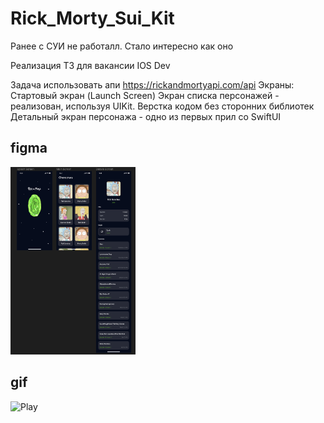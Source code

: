 # Rick_Morty_Sui_Kit

Ранее с СУИ не работалл. Стало интересно как оно

Реализация ТЗ для вакансии IOS Dev

Задача 
использовать апи https://rickandmortyapi.com/api
Экраны:
Стартовый экран (Launch Screen)
Экран списка персонажей - реализован, используя UIKit. Верстка кодом без сторонних библиотек
Детальный экран персонажа - одно из первых прил со SwiftUI



## figma

<img src="https://github.com/MAKSIM89PW/Rick_Morty_Sui_Kit/blob/main/Figma.png" width="200" height="300">
  
## gif 

![Play](https://github.com/MAKSIM89PW/Rick_Morty_Sui_Kit/blob/main/Rick_Morty_Sui_Kit.gif)

